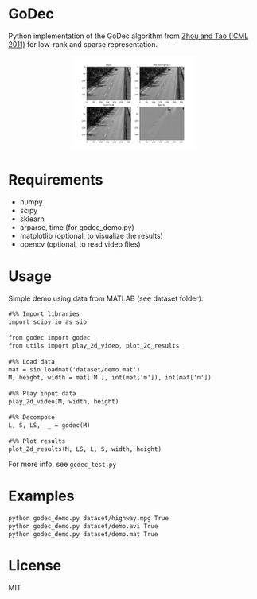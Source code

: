 # GoDec
Python implementation of the GoDec algorithm from [Zhou and Tao (ICML 2011)](http://www.icml-2011.org/papers/41_icmlpaper.pdf) for low-rank and sparse representation.

<p align="center"><img src="https://github.com/andrewssobral/godec/raw/master/doc/images/results_highway.png" width="50%" /></p>

# Requirements
* numpy
* scipy
* sklearn
* arparse, time (for godec_demo.py)
* matplotlib (optional, to visualize the results)
* opencv (optional, to read video files)

# Usage
Simple demo using data from MATLAB (see dataset folder):
```
#%% Import libraries
import scipy.io as sio

from godec import godec
from utils import play_2d_video, plot_2d_results

#%% Load data
mat = sio.loadmat('dataset/demo.mat')
M, height, width = mat['M'], int(mat['m']), int(mat['n'])

#%% Play input data
play_2d_video(M, width, height)

#%% Decompose
L, S, LS,  _ = godec(M)

#%% Plot results
plot_2d_results(M, LS, L, S, width, height)
```
For more info, see `godec_test.py`

# Examples
```
python godec_demo.py dataset/highway.mpg True
python godec_demo.py dataset/demo.avi True
python godec_demo.py dataset/demo.mat True
```

# License
MIT
